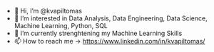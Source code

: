 - 👋 Hi, I’m @kvapiltomas
- 👀 I’m interested in Data Analysis, Data Engineering, Data Science, Machine Learning, Python, SQL
- 🌱 I’m currently strenghtening my Machine Learning Skills
- 📫 How to reach me -> https://www.linkedin.com/in/kvapiltomas/

<!---
kvapiltomas/kvapiltomas is a ✨ special ✨ repository because its `README.md` (this file) appears on your GitHub profile.
You can click the Preview link to take a look at your changes.
--->
